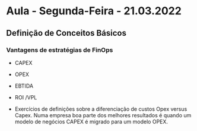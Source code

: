 
# Aula - Segunda-Feira  - 21.03.2022

## Definição de Conceitos Básicos

### Vantagens de estratégias de FinOps

- CAPEX
- OPEX
- EBTIDA
- ROI /VPL


- Exercícios de definições sobre a diferenciação de custos Opex versus Capex. Numa empresa  boa parte dos melhores resultados é quando um modelo de negócios CAPEX é migrado para um modelo OPEX.
